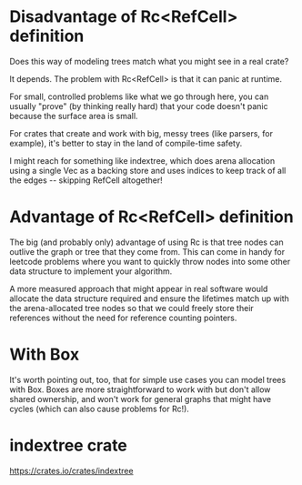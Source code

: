 
# Disadvantage of Rc<RefCell<Node>> definition
Does this way of modeling trees match what you might see in a real crate? 

It depends. The problem with Rc<RefCell<TreeNode>> is that it can panic at runtime.

For small, controlled problems like what we go through here, you can usually "prove" (by thinking really hard) that your code doesn't panic because the surface area is small. 

For crates that create and work with big, messy trees (like parsers, for example), it's better to stay in the land of compile-time safety. 

I might reach for something like indextree, which does arena allocation using a single Vec as a backing store and uses indices to keep track of all the edges -- skipping RefCell altogether!

# Advantage of Rc<RefCell<Node>> definition
The big (and probably only) advantage of using Rc<RefCell> is that tree nodes can outlive the graph or tree that they come from. This can come in handy for leetcode problems where you want to quickly throw nodes into some other data structure to implement your algorithm. 

A more measured approach that might appear in real software would allocate the data structure required and ensure the lifetimes match up with the arena-allocated tree nodes so that we could freely store their references without the need for reference counting pointers.

# With Box<Node>
It's worth pointing out, too, that for simple use cases you can model trees with Box<T>. Boxes are more straightforward to work with but don't allow shared ownership, and won't work for general graphs that might have cycles (which can also cause problems for Rc!).

# indextree crate
https://crates.io/crates/indextree